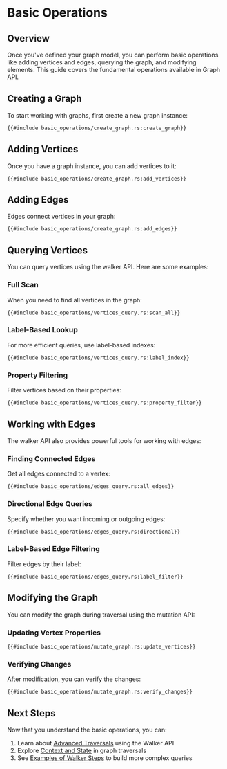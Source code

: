 # Basic Operations

## Overview

Once you've defined your graph model, you can perform basic operations like adding vertices and edges, querying the
graph, and modifying elements. This guide covers the fundamental operations available in Graph API.

## Creating a Graph

To start working with graphs, first create a new graph instance:

```rust,noplayground
{{#include basic_operations/create_graph.rs:create_graph}}
```

## Adding Vertices

Once you have a graph instance, you can add vertices to it:

```rust,noplayground
{{#include basic_operations/create_graph.rs:add_vertices}}
```

## Adding Edges

Edges connect vertices in your graph:

```rust,noplayground
{{#include basic_operations/create_graph.rs:add_edges}}
```

## Querying Vertices

You can query vertices using the walker API. Here are some examples:

### Full Scan

When you need to find all vertices in the graph:

```rust,noplayground
{{#include basic_operations/vertices_query.rs:scan_all}}
```

### Label-Based Lookup

For more efficient queries, use label-based indexes:

```rust,noplayground
{{#include basic_operations/vertices_query.rs:label_index}}
```

### Property Filtering

Filter vertices based on their properties:

```rust,noplayground
{{#include basic_operations/vertices_query.rs:property_filter}}
```

## Working with Edges

The walker API also provides powerful tools for working with edges:

### Finding Connected Edges

Get all edges connected to a vertex:

```rust,noplayground
{{#include basic_operations/edges_query.rs:all_edges}}
```

### Directional Edge Queries

Specify whether you want incoming or outgoing edges:

```rust,noplayground
{{#include basic_operations/edges_query.rs:directional}}
```

### Label-Based Edge Filtering

Filter edges by their label:

```rust,noplayground
{{#include basic_operations/edges_query.rs:label_filter}}
```

## Modifying the Graph

You can modify the graph during traversal using the mutation API:

### Updating Vertex Properties

```rust,noplayground
{{#include basic_operations/mutate_graph.rs:update_vertices}}
```

### Verifying Changes

After modification, you can verify the changes:

```rust,noplayground
{{#include basic_operations/mutate_graph.rs:verify_changes}}
```

## Next Steps

Now that you understand the basic operations, you can:

1. Learn about [Advanced Traversals](./traversal.md) using the Walker API
2. Explore [Context and State](./walker/context_system) in graph traversals
3. See [Examples of Walker Steps](./walker/steps.md) to build more complex queries